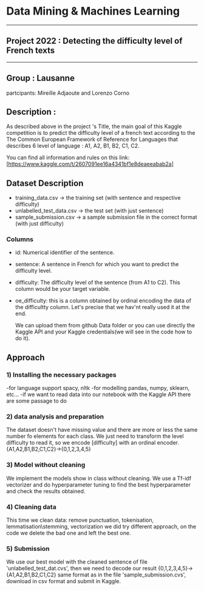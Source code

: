 
# Data Mining & Machines Learning
---
## Project 2022 : Detecting the difficulty level of French texts
---
## Group : Lausanne
partcipants: Mireille Adjaoute and Lorenzo Corno

## Description : 
As described above in the project 's Title, the main goal of this Kaggle competition is to predict the difficulty level of a french text according to the The Common European Framework of Reference for Languages that describes 6 level of language : A1, A2, B1, B2, C1, C2.

You can find all information and rules on this link:[https://www.kaggle.com/t/2607091ee16a4341bf1e8deaeeabab2a]


## Dataset Description
- training_data.csv -> the training set (with sentence and respective difficulty)
- unlabelled_test_data.csv -> the test set (with just sentence)
- sample_submission.csv -> a sample submission file in the correct format (with just difficulty)
### Columns
- id: Numerical identifier of the sentence.
- sentence: A sentence in French for which you want to predict the difficulty level.
- difficulty: The difficulty level of the sentence (from A1 to C2). This column would be your target variable.
- oe_difficulty: this is a column obtained by ordinal encoding the data of the difficultty column. Let's precise that we hav'nt really used it at the end.

  We can upload them from github Data folder or you can use directly the Kaggle API and your Kaggle credentials(we will see in the code how to do it).

## Approach
### 1) Installing the necessary packages 
-for language support spacy, nltk 
-for modelling pandas, numpy, sklearn, etc...
-if we want to read data into our notebook with the Kaggle API there are some passage to do
### 2) data analysis and preparation
The dataset doesn't have missing value and there are more or less the same number fo elements for each class. We just need to transform the level difficulty to read it, so we encode [difficulty] with an ordinal encoder.
  {A1,A2,B1,B2,C1,C2}->{0,1,2,3,4,5}
### 3) Model without cleaning
We implement the models show in class without cleaning. We use a Tf-idf vectorizer and do hyperparameter tuning to find the best hyperparameter and check the results obtained.
### 4) Cleaning data
This time we clean data: remove punctuation, tokenisation, lemmatisation\stemming, vectorization
we did try different approach, on the code we delete the bad one and left the best one.
### 5) Submission
We use our best model with the cleaned sentence of file 'unlabelled_test_dat.cvs', then we need to decode our result {0,1,2,3,4,5}->{A1,A2,B1,B2,C1,C2} same format as in the file 'sample_submission.cvs', download in csv format and submit in Kaggle.
